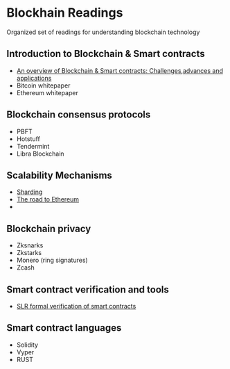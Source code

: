 # Blockhain Readings
Organized set of readings for understanding blockchain technology

## Introduction to Blockchain & Smart contracts
- [An overview of Blockchain & Smart contracts: Challenges,advances and applications](https://www.sciencedirect.com/science/article/abs/pii/S0167739X19316280?via%3Dihub)
- Bitcoin whitepaper
- Ethereum whitepaper

## Blockchain consensus protocols
- PBFT
- Hotstuff
- Tendermint
- Libra Blockchain

## Scalability Mechanisms
- [Sharding](https://eprint.iacr.org/2019/1178.pdf)
- [The road to Ethereum](https://barnabe.substack.com/p/eth2?s=09)
-

## Blockchain privacy
- Zksnarks
- Zkstarks
- Monero (ring signatures)
- Zcash

## Smart contract verification and tools
- [SLR formal verification of smart contracts](https://www.sciencedirect.com/science/article/pii/S0167404818310927?via%3Dihub)

## Smart contract languages
- Solidity
- Vyper
- RUST

